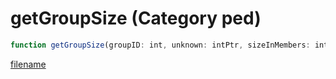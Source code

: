 # getGroupSize (Category ped)

```js
function getGroupSize(groupID: int, unknown: intPtr, sizeInMembers: intPtr): Array
```

[filename](getGroupSize_m.md ':include')
